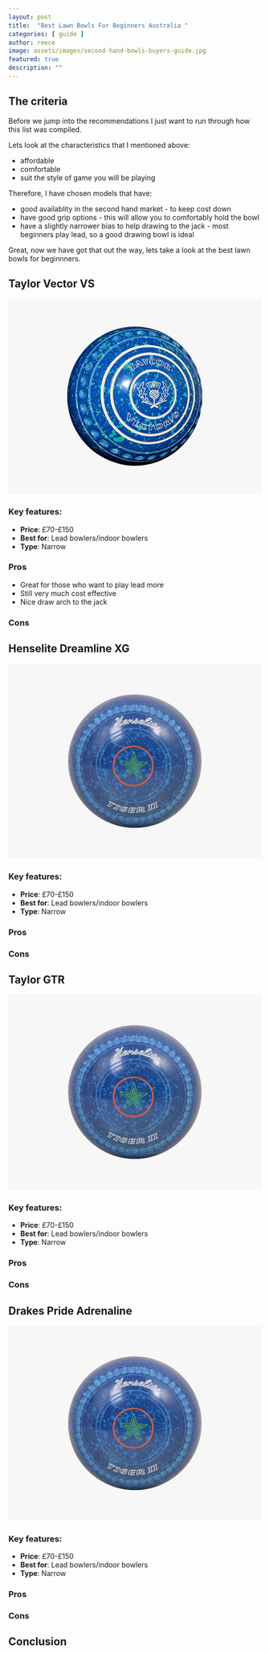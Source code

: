 ```yaml
---
layout: post
title:  "Best Lawn Bowls For Beginners Australia "
categories: [ guide ]
author: reece
image: assets/images/second-hand-bowls-buyers-guide.jpg
featured: true
description: ""
---
```



## The criteria

Before we jump into the recommendations I just want to run through how this list was compiled.

Lets look at the characteristics that I mentioned above:
- affordable
- comfortable
- suit the style of game you will be playing

Therefore, I have chosen models that have:

- good availablity in the second hand market - to keep cost down
- have good grip options - this will allow you to comfortably hold the bowl
- have a slightly narrower bias to help drawing to the jack - most beginners play lead, so a good drawing bowl is ideal

Great, now we have got that out the way, lets take a look at the best lawn bowls for beginnners.



## Taylor Vector VS

<img src="/assets/images/taylor-vector-vs-bowls.jpg" />

### Key features:

- **Price**: £70-£150
- **Best for**: Lead bowlers/indoor bowlers
- **Type**: Narrow

### Pros

- Great for those who want to play lead more
- Still very much cost effective
- Nice draw arch to the jack

### Cons

## Henselite Dreamline XG

<img src="/assets/images/henselite-tiger-ii-bowls.jpg" />

### Key features:

- **Price**: £70-£150
- **Best for**: Lead bowlers/indoor bowlers
- **Type**: Narrow

### Pros


### Cons

## Taylor GTR

<img src="/assets/images/henselite-tiger-ii-bowls.jpg" />

### Key features:

- **Price**: £70-£150
- **Best for**: Lead bowlers/indoor bowlers
- **Type**: Narrow

### Pros


### Cons


## Drakes Pride Adrenaline

<img src="/assets/images/henselite-tiger-ii-bowls.jpg" />

### Key features:

- **Price**: £70-£150
- **Best for**: Lead bowlers/indoor bowlers
- **Type**: Narrow

### Pros


### Cons

## Conclusion


